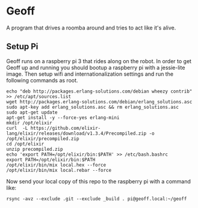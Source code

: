 # Geoff

A program that drives a roomba around and tries to act like it's alive.

## Setup Pi

Geoff runs on a raspberry pi 3 that rides along on the robot.
In order to get Geoff up and running you should bootup a raspberry pi with a jessie-lite image.
Then setup wifi and internationalization settings and run the following commands as root.

```
echo "deb http://packages.erlang-solutions.com/debian wheezy contrib" >> /etc/apt/sources.list
wget http://packages.erlang-solutions.com/debian/erlang_solutions.asc
sudo apt-key add erlang_solutions.asc && rm erlang_solutions.asc
sudo apt-get update
apt-get install -y --force-yes erlang-mini
mkdir /opt/elixir
curl  -L https://github.com/elixir-lang/elixir/releases/download/v1.3.4/Precompiled.zip -o /opt/elixir/precompiled.zip
cd /opt/elixir
unzip precompiled.zip
echo 'export PATH=/opt/elixir/bin:$PATH' >> /etc/bash.bashrc
export PATH=/opt/elixir/bin:$PATH
/opt/elixir/bin/mix local.hex --force
/opt/elixir/bin/mix local.rebar --force
```

Now send your local copy of this repo to the raspberry pi with a command like:

```
rsync -avz --exclude .git --exclude _build . pi@geoff.local:~/geoff
```
